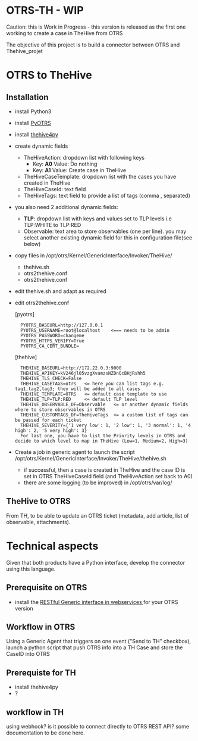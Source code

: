 # OTRS-TH - WIP
Caution: this is Work in Progress - this version is released as the first one working to create a case in TheHive from OTRS

The objective of this project is to build a connector between OTRS and Thehive_projet

# OTRS to TheHive
## Installation
* install Python3
* install [PyOTRS](https://pypi.python.org/pypi/PyOTRS)
* install [thehive4py](https://github.com/TheHive-Project/TheHive4py)
* create dynamic fields
	- TheHiveAction: dropdown list with following keys
	    * Key: __A0__ Value: Do nothing
		* Key: __A1__ Value: Create case in TheHive 
	- TheHiveCaseTemplate: dropdown list with the cases you have created in TheHive
	- TheHiveCaseId: text field
	- TheHiveTags: text field to provide a list of tags (comma , separated)

* you also need 2 additional dynamic fields:
    - __TLP__: dropdown list with keys and values set to TLP levels i.e TLP:WHITE to TLP:RED
	- Observable: text area to store observables (one per line). you may select another existing dynamic field for this in configuration file(see below)

* copy files in /opt/otrs/Kernel/GenericInterface/Invoker/TheHive/
	- thehive.sh
	- otrs2thehive.conf
	- otrs2thehive.conf
* edit thehive.sh and adapt as required
* edit otrs2thehive.conf

	[pyotrs]

		PYOTRS_BASEURL=http://127.0.0.1
		PYOTRS_USERNAME=root@localhost    <=== needs to be admin
		PYOTRS_PASSWORD=changeme
		PYOTRS_HTTPS_VERIFY=True
		PYOTRS_CA_CERT_BUNDLE=

	[thehive]

		THEHIVE_BASEURL=http://172.22.0.3:9000
		THEHIVE_APIKEY=kV246jl05vzgXvamzsNZDnQcBHjRshh5
		THEHIVE_TLS_CHECK=False
		THEHIVE_CASETAGS=otrs   <= here you can list tags e.g. tag1,tag2,tag3; they will be added to all cases
		THEHIVE_TEMPLATE=OTRS   <= default case template to use
		THEHIVE_TLP=TLP:RED     <= default TLP level
		THEHIVE_OBSERVABLE_DF=Observable   <= or another dynamic fields where to store observables in OTRS
		THEHIVE_CUSTOMTAGS_DF=TheHiveTags  <= a custom list of tags can be passed for each ticket
		THEHIVE_SEVERITY={'1 very low': 1, '2 low': 1, '3 normal': 1, '4 high': 2, '5 very high': 3}
		For last one, you have to list the Priority levels in OTRS and decide to which level to map in TheHive (Low=1, Medium=2, High=3)

* Create a job in generic agent to launch the script /opt/otrs/Kernel/GenericInterface/Invoker/TheHive/thehive.sh
    - if successful, then a case is created in TheHive and the case ID is set in OTRS TheHiveCaseId field (and TheHiveAction set back to A0)
    - there are some logging (to be improved) in /opt/otrs/var/log/


## TheHive to OTRS
From TH, to be able to update an OTRS ticket (metadata, add article, list of observable, attachments).

# Technical aspects
Given that both products have a Python interface, develop the connector using this language.
## Prerequisite on OTRS
* install the [RESTful Generic interface in webservices ](https://github.com/OTRS/otrs/blob/master/development/webservices/GenericTicketConnectorREST.yml) for your OTRS version

## Workflow in OTRS
Using a Generic Agent that triggers on one event ("Send to TH" checkbox), launch a python script that push OTRS info into a TH Case and store the CaseID into OTRS

## Prerequiste for TH
* install thehive4py
* ?

## workflow in TH
using webhook? is it possible to connect directly to OTRS REST API? some documentation to be done here.

